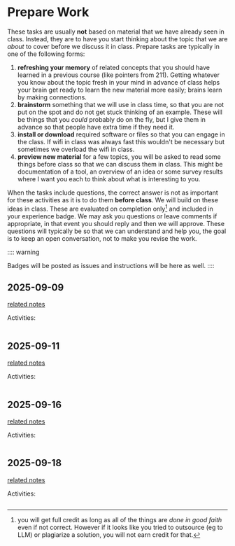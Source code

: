 # Prepare Work




These tasks are usually **not** based on material that we have already seen in class.  Instead, they are to have you start thinking about the topic that we are *about* to cover before we discuss it in class. Prepare tasks are typically in one of the following forms: 

1. **refreshing your memory** of related concepts that you should have learned in a previous course (like pointers from 211).  Getting whatever you know about the topic fresh in your mind in advance of class helps your brain get ready to learn the new material more easily; brains learn by making connections. 
1. **brainstorm** something that we will use in class time, so that you are not put on the spot and do not get stuck thinking of an example. These will be things that you *could* probably do on the fly, but I give them in advance so that people have extra time if they need it. 
1. **install or download** required software or files so that you can engage in the class.  If wifi in class was always fast this wouldn't be necessary but sometimes we overload the wifi in class. 
1. **preview new material** for a few topics, you will be asked to read some things before class so that we can discuss them in class. This might be documentation of a tool, an overview of an idea or some survey results where I want you each to think about what is interesting to you. 


When the tasks include questions, the correct answer is not as important for these activities as it is to do them **before class**.  We will build on these ideas in class. These are evaluated on completion only[^cmplt] and included in your experience badge. We may ask you questions or leave comments if appropriate, in that event you should reply and then we will approve. 
These questions will typically be so that we can understand and help you, the goal is to keep an open conversation, not to make you revise the work. 


[^cmplt]: you will get full credit as long as all of the things are *done in good faith* even if not correct. However if it looks like you tried to outsource (eg to LLM) or plagiarize a solution, you will not earn credit for that. 



:::: warning

Badges will be posted as issues and instructions will be here as well. 
::::

<!-- ## 2024-09-10


```{include} ../_review/2024-09-10.md
``` -->

## 2025-09-09

[related notes](../notes/2025-09-09)

Activities:
```{include} ../_prepare/2025-09-09.md
```
## 2025-09-11

[related notes](../notes/2025-09-11)

Activities:
```{include} ../_prepare/2025-09-11.md
```
## 2025-09-16

[related notes](../notes/2025-09-16)

Activities:
```{include} ../_prepare/2025-09-16.md
```
## 2025-09-18

[related notes](../notes/2025-09-18)

Activities:
```{include} ../_prepare/2025-09-18.md
```